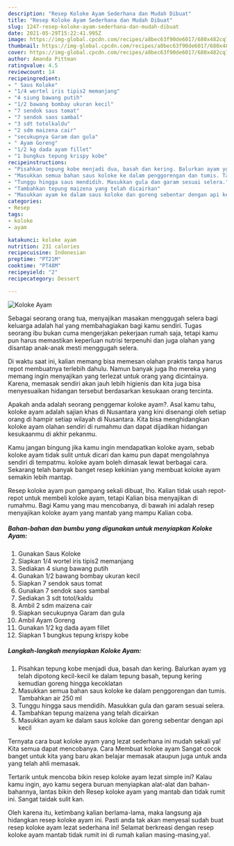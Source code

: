 ```yaml
---
description: "Resep Koloke Ayam Sederhana dan Mudah Dibuat"
title: "Resep Koloke Ayam Sederhana dan Mudah Dibuat"
slug: 1247-resep-koloke-ayam-sederhana-dan-mudah-dibuat
date: 2021-05-29T15:22:41.995Z
image: https://img-global.cpcdn.com/recipes/a8bec63f90de6017/680x482cq70/koloke-ayam-foto-resep-utama.jpg
thumbnail: https://img-global.cpcdn.com/recipes/a8bec63f90de6017/680x482cq70/koloke-ayam-foto-resep-utama.jpg
cover: https://img-global.cpcdn.com/recipes/a8bec63f90de6017/680x482cq70/koloke-ayam-foto-resep-utama.jpg
author: Amanda Pittman
ratingvalue: 4.5
reviewcount: 14
recipeingredient:
- " Saus Koloke"
- "1/4 wortel iris tipis2 memanjang"
- "4 siung bawang putih"
- "1/2 bawang bombay ukuran kecil"
- "7 sendok saus tomat"
- "7 sendok saos sambal"
- "3 sdt totolkaldu"
- "2 sdm maizena cair"
- "secukupnya Garam dan gula"
- " Ayam Goreng"
- "1/2 kg dada ayam fillet"
- "1 bungkus tepung krispy kobe"
recipeinstructions:
- "Pisahkan tepung kobe menjadi dua, basah dan kering. Balurkan ayam yg telah dipotong kecil-kecil ke dalam tepung basah, tepung kering kemudian goreng hingga kecoklatan"
- "Masukkan semua bahan saus koloke ke dalam penggorengan dan tumis. Tambahkan air 250 ml"
- "Tunggu hingga saus mendidih. Masukkan gula dan garam sesuai selera."
- "Tambahkan tepung maizena yang telah dicairkan"
- "Masukkan ayam ke dalam saus koloke dan goreng sebentar dengan api kecil"
categories:
- Resep
tags:
- koloke
- ayam

katakunci: koloke ayam 
nutrition: 231 calories
recipecuisine: Indonesian
preptime: "PT21M"
cooktime: "PT48M"
recipeyield: "2"
recipecategory: Dessert

---
```



![Koloke Ayam](https://img-global.cpcdn.com/recipes/a8bec63f90de6017/680x482cq70/koloke-ayam-foto-resep-utama.jpg)

Sebagai seorang orang tua, menyajikan masakan menggugah selera bagi keluarga adalah hal yang membahagiakan bagi kamu sendiri. Tugas seorang ibu bukan cuma mengerjakan pekerjaan rumah saja, tetapi kamu pun harus memastikan keperluan nutrisi terpenuhi dan juga olahan yang disantap anak-anak mesti menggugah selera.

Di waktu  saat ini, kalian memang bisa memesan olahan praktis tanpa harus repot membuatnya terlebih dahulu. Namun banyak juga lho mereka yang memang ingin menyajikan yang terlezat untuk orang yang dicintainya. Karena, memasak sendiri akan jauh lebih higienis dan kita juga bisa menyesuaikan hidangan tersebut berdasarkan kesukaan orang tercinta. 



Apakah anda adalah seorang penggemar koloke ayam?. Asal kamu tahu, koloke ayam adalah sajian khas di Nusantara yang kini disenangi oleh setiap orang di hampir setiap wilayah di Nusantara. Kita bisa menghidangkan koloke ayam olahan sendiri di rumahmu dan dapat dijadikan hidangan kesukaanmu di akhir pekanmu.

Kamu jangan bingung jika kamu ingin mendapatkan koloke ayam, sebab koloke ayam tidak sulit untuk dicari dan kamu pun dapat mengolahnya sendiri di tempatmu. koloke ayam boleh dimasak lewat berbagai cara. Sekarang telah banyak banget resep kekinian yang membuat koloke ayam semakin lebih mantap.

Resep koloke ayam pun gampang sekali dibuat, lho. Kalian tidak usah repot-repot untuk membeli koloke ayam, tetapi Kalian bisa menyajikan di rumahmu. Bagi Kamu yang mau mencobanya, di bawah ini adalah resep menyajikan koloke ayam yang mantab yang mampu Kalian coba.

<!--inarticleads1-->

##### Bahan-bahan dan bumbu yang digunakan untuk menyiapkan Koloke Ayam:

1. Gunakan  Saus Koloke
1. Siapkan 1/4 wortel iris tipis2 memanjang
1. Sediakan 4 siung bawang putih
1. Gunakan 1/2 bawang bombay ukuran kecil
1. Siapkan 7 sendok saus tomat
1. Gunakan 7 sendok saos sambal
1. Sediakan 3 sdt totol/kaldu
1. Ambil 2 sdm maizena cair
1. Siapkan secukupnya Garam dan gula
1. Ambil  Ayam Goreng
1. Gunakan 1/2 kg dada ayam fillet
1. Siapkan 1 bungkus tepung krispy kobe




<!--inarticleads2-->

##### Langkah-langkah menyiapkan Koloke Ayam:

1. Pisahkan tepung kobe menjadi dua, basah dan kering. Balurkan ayam yg telah dipotong kecil-kecil ke dalam tepung basah, tepung kering kemudian goreng hingga kecoklatan
1. Masukkan semua bahan saus koloke ke dalam penggorengan dan tumis. Tambahkan air 250 ml
1. Tunggu hingga saus mendidih. Masukkan gula dan garam sesuai selera.
1. Tambahkan tepung maizena yang telah dicairkan
1. Masukkan ayam ke dalam saus koloke dan goreng sebentar dengan api kecil




Ternyata cara buat koloke ayam yang lezat sederhana ini mudah sekali ya! Kita semua dapat mencobanya. Cara Membuat koloke ayam Sangat cocok banget untuk kita yang baru akan belajar memasak ataupun juga untuk anda yang telah ahli memasak.

Tertarik untuk mencoba bikin resep koloke ayam lezat simple ini? Kalau kamu ingin, ayo kamu segera buruan menyiapkan alat-alat dan bahan-bahannya, lantas bikin deh Resep koloke ayam yang mantab dan tidak rumit ini. Sangat taidak sulit kan. 

Oleh karena itu, ketimbang kalian berlama-lama, maka langsung aja hidangkan resep koloke ayam ini. Pasti anda tak akan menyesal sudah buat resep koloke ayam lezat sederhana ini! Selamat berkreasi dengan resep koloke ayam mantab tidak rumit ini di rumah kalian masing-masing,ya!.

